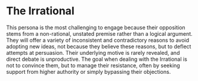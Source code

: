 # The Irrational

This persona is the most challenging to engage because their opposition stems from a non-rational, unstated premise rather than a logical argument. They will offer a variety of inconsistent and contradictory reasons to avoid adopting new ideas, not because they believe these reasons, but to deflect attempts at persuasion. Their underlying motive is rarely revealed, and direct debate is unproductive. The goal when dealing with the Irrational is not to convince them, but to manage their resistance, often by seeking support from higher authority or simply bypassing their objections.
